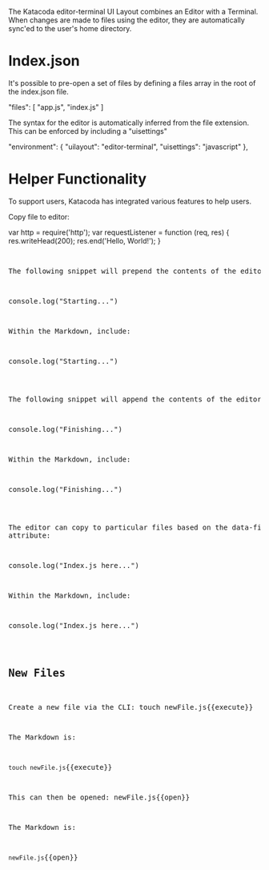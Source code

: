 



The Katacoda editor-terminal UI Layout combines an Editor with a Terminal. When changes are made to files using the editor, they are automatically sync'ed to the user's home directory.

# Index.json

It's possible to pre-open a set of files by defining a files array in the root of the index.json file.

"files": [
    "app.js", "index.js"
]

The syntax for the editor is automatically inferred from the file extension. This can be enforced by including a "uisettings"

"environment": {
    "uilayout": "editor-terminal",
    "uisettings": "javascript"
},

# Helper Functionality

To support users, Katacoda has integrated various features to help users.

Copy file to editor:

var http = require('http');
var requestListener = function (req, res) {
  res.writeHead(200);
  res.end('Hello, World!');
}

<pre class="file" data-filename="app.js" data-target=
var server = http.createServer(requestListener);
server.listen(3000, function() { console.log("Listening on port 3000")});
</pre>
The following snippet will prepend the contents of the editor:

console.log("Starting...")

Within the Markdown, include:

<pre class="file" data-filename="app.js" data-target="prepend">console.log("Starting...")
</pre>

The following snippet will append the contents of the editor:

console.log("Finishing...")

Within the Markdown, include:

<pre class="file" data-filename="app.js" data-target="append">console.log("Finishing...")
</pre>

The editor can copy to particular files based on the data-filename attribute:

console.log("Index.js here...")

Within the Markdown, include:

<pre class="file" data-filename="index.js" data-target="replace">console.log("Index.js here...")
</pre>

## New Files

Create a new file via the CLI: touch newFile.js{{execute}}

The Markdown is:

`touch newFile.js`{{execute}}

This can then be opened: newFile.js{{open}}

The Markdown is:

`newFile.js`{{open}}

